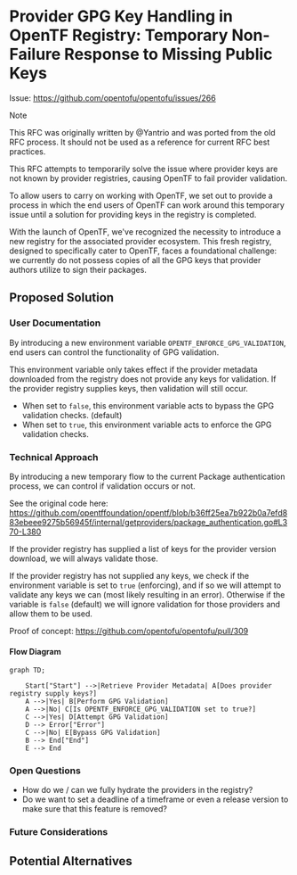 # Provider GPG Key Handling in OpenTF Registry: Temporary Non-Failure Response to Missing Public Keys

Issue: https://github.com/opentofu/opentofu/issues/266

> [!NOTE]  
> This RFC was originally written by @Yantrio and was ported from the old RFC process. It should not be used as a reference for current RFC best practices.

This RFC attempts to temporarily solve the issue where provider keys are not known by provider registries, causing OpenTF to fail provider validation.

To allow users to carry on working with OpenTF, we set out to provide a process in which the end users of OpenTF can work around this temporary issue until a solution for providing keys in the registry is completed.

With the launch of OpenTF, we've recognized the necessity to introduce a new registry for the associated provider ecosystem. This fresh registry, designed to specifically cater to OpenTF, faces a foundational challenge: we currently do not possess copies of all the GPG keys that provider authors utilize to sign their packages.

## Proposed Solution

### User Documentation

By introducing a new environment variable `OPENTF_ENFORCE_GPG_VALIDATION`, end users can control the functionality of GPG validation.

This environment variable only takes effect if the provider metadata downloaded from the registry does not provide any keys for validation. If the provider registry supplies keys, then validation will still occur.

- When set to `false`, this environment variable acts to bypass the GPG validation checks. (default)
- When set to `true`, this environment variable acts to enforce the GPG validation checks.

### Technical Approach

By introducing a new temporary flow to the current Package authentication process, we can control if validation occurs or not.

See the original code here: https://github.com/opentffoundation/opentf/blob/b36ff25ea7b922b0a7efd883ebeee9275b56945f/internal/getproviders/package_authentication.go#L370-L380

If the provider registry has supplied a list of keys for the provider version download, we will always validate those.

If the provider registry has not supplied any keys, we check if the environment variable is set to `true` (enforcing), and if so we will attempt to validate any keys we can (most likely resulting in an error). Otherwise if the variable is `false` (default) we will ignore validation for those providers and allow them to be used.

Proof of concept: https://github.com/opentofu/opentofu/pull/309

#### Flow Diagram

```mermaid
graph TD;

    Start["Start"] -->|Retrieve Provider Metadata| A[Does provider registry supply keys?]
    A -->|Yes| B[Perform GPG Validation]
    A -->|No| C[Is OPENTF_ENFORCE_GPG_VALIDATION set to true?]
    C -->|Yes| D[Attempt GPG Validation]
    D --> Error["Error"]
    C -->|No| E[Bypass GPG Validation]
    B --> End["End"]
    E --> End
```

### Open Questions

* How do we / can we fully hydrate the providers in the registry?
* Do we want to set a deadline of a timeframe or even a release version to make sure that this feature is removed?

### Future Considerations

## Potential Alternatives
